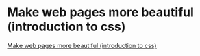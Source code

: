 # Make web pages more beautiful (introduction to css)
[Make web pages more beautiful (introduction to css)](https://aiwithcloud.com/2022/09/19/make_web_pages_more_beautiful_introduction_to_css/)